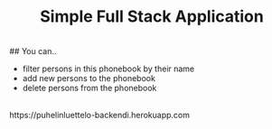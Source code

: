 <h1 align="center">Simple Full Stack Application</h1>
<br>
## You can.. 

* filter persons in this phonebook by their name 
* add new persons to the phonebook
* delete persons from the phonebook
<br>
https://puhelinluettelo-backendi.herokuapp.com
